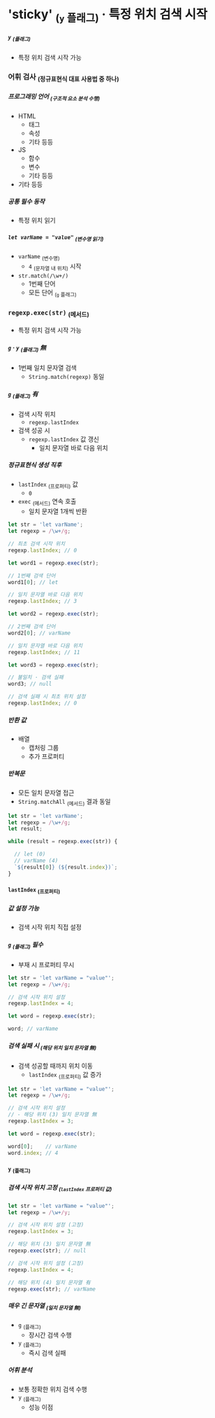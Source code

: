 'sticky' <sub>(`y` 플래그)</sub> · 특정 위치 검색 시작
====

##### `y` <sub>(플래그)</sub>
- 특정 위치 검색 시작 가능

### 어휘 검사 <sub>(정규표현식 대표 사용법 중 하나)</sub>

##### 프로그래밍 언어 <sub>(구조적 요소 분석 수행)</sub>
- HTML
  - 태그
  - 속성
  - 기타 등등
- JS
  - 함수
  - 변수
  - 기타 등등
- 기타 등등

##### 공통 필수 동작
- 특정 위치 읽기

##### `let varName = "value"` <sub>(변수명 읽기)</sub>
- `varName` <sub>(변수명)</sub>
  - `4` <sub>(문자열 내 위치)</sub> 시작
- `str.match(/\w+/)`
  - 1번째 단어
  - 모든 단어 <sub>(`g` 플래그)</sub>

### `regexp.exec(str)` <sub>(메서드)</sub>
- 특정 위치 검색 시작 가능

##### `g` · `y` <sub>(플래그)</sub> 無
- 1번째 일치 문자열 검색
  - `String.match(regexp)` 동일

##### `g` <sub>(플래그)</sub> 有
- 검색 시작 위치
  - `regexp.lastIndex`
- 검색 성공 시
  - `regexp.lastIndex` 값 갱신
    - 일치 문자열 바로 다음 위치

##### 정규표현식 생성 직후
- `lastIndex` <sub>(프로퍼티)</sub> 값
  - `0`
- `exec` <sub>(메서드)</sub> 연속 호출
  - 일치 문자열 1개씩 반환
```javascript
let str = 'let varName';
let regexp = /\w+/g;

// 최초 검색 시작 위치
regexp.lastIndex; // 0

let word1 = regexp.exec(str);

// 1번째 검색 단어
word1[0]; // let

// 일치 문자열 바로 다음 위치
regexp.lastIndex; // 3

let word2 = regexp.exec(str);

// 2번째 검색 단어
word2[0]; // varName

// 일치 문자열 바로 다음 위치
regexp.lastIndex; // 11

let word3 = regexp.exec(str);

// 불일치 · 검색 실패
word3; // null

// 검색 실패 시 최초 위치 설정
regexp.lastIndex; // 0
```

##### 반환 값
- 배열
  - 캡처링 그룹
  - 추가 프로퍼티

##### 반복문
- 모든 일치 문자열 접근
- `String.matchAll` <sub>(메서드)</sub> 결과 동일
```javascript
let str = 'let varName';
let regexp = /\w+/g;
let result;

while (result = regexp.exec(str)) {

  // let (0)
  // varName (4)
  `${result[0]} (${result.index})`;
}
```

#### `lastIndex` <sub>(프로퍼티)</sub>

##### 값 설정 가능
- 검색 시작 위치 직접 설정

##### `g` <sub>(플래그)</sub> 필수
- 부재 시 프로퍼티 무시
```javascript
let str = 'let varName = "value"';
let regexp = /\w+/g;

// 검색 시작 위치 설정
regexp.lastIndex = 4;

let word = regexp.exec(str);

word; // varName
```

##### 검색 실패 시 <sub>(해당 위치 일치 문자열 無)</sub>
- 검색 성공할 때까지 위치 이동
  - `lastIndex` <sub>(프로퍼티)</sub> 값 증가
```javascript
let str = 'let varName = "value"';
let regexp = /\w+/g;

// 검색 시작 위치 설정
// - 해당 위치 (3) 일치 문자열 無
regexp.lastIndex = 3;

let word = regexp.exec(str);

word[0];    // varName
word.index; // 4
```

#### `y` <sub>(플래그)</sub>

##### 검색 시작 위치 고정 <sub>(`lastIndex` 프로퍼티 값)</sub>
```javascript
let str = 'let varName = "value"';
let regexp = /\w+/y;

// 검색 시작 위치 설정 (고정)
regexp.lastIndex = 3;

// 해당 위치 (3) 일치 문자열 無
regexp.exec(str); // null

// 검색 시작 위치 설정 (고정)
regexp.lastIndex = 4;

// 해당 위치 (4) 일치 문자열 有
regexp.exec(str); // varName
```

##### 매우 긴 문자열 <sub>(일치 문자열 無)</sub>
- `g` <sub>(플래그)</sub>
  - 장시간 검색 수행
- `y` <sub>(플래그)</sub>
  - 즉시 검색 실패

##### 어휘 분석
- 보통 정확한 위치 검색 수행
- `y` <sub>(플래그)</sub>
  - 성능 이점
